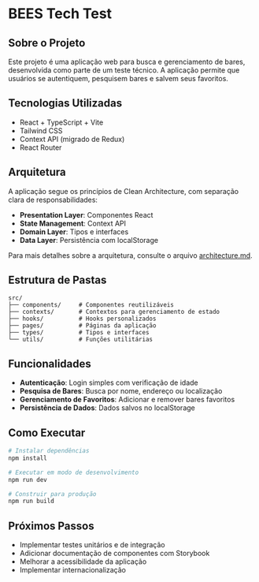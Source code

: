 # BEES Tech Test

## Sobre o Projeto

Este projeto é uma aplicação web para busca e gerenciamento de bares, desenvolvida como parte de um teste técnico. A aplicação permite que usuários se autentiquem, pesquisem bares e salvem seus favoritos.

## Tecnologias Utilizadas

- React + TypeScript + Vite
- Tailwind CSS
- Context API (migrado de Redux)
- React Router

## Arquitetura

A aplicação segue os princípios de Clean Architecture, com separação clara de responsabilidades:

- **Presentation Layer**: Componentes React
- **State Management**: Context API
- **Domain Layer**: Tipos e interfaces
- **Data Layer**: Persistência com localStorage

Para mais detalhes sobre a arquitetura, consulte o arquivo [architecture.md](./architecture.md).


## Estrutura de Pastas

```
src/
├── components/     # Componentes reutilizáveis
├── contexts/       # Contextos para gerenciamento de estado
├── hooks/          # Hooks personalizados
├── pages/          # Páginas da aplicação
├── types/          # Tipos e interfaces
└── utils/          # Funções utilitárias
```

## Funcionalidades

- **Autenticação**: Login simples com verificação de idade
- **Pesquisa de Bares**: Busca por nome, endereço ou localização
- **Gerenciamento de Favoritos**: Adicionar e remover bares favoritos
- **Persistência de Dados**: Dados salvos no localStorage

## Como Executar

```bash
# Instalar dependências
npm install

# Executar em modo de desenvolvimento
npm run dev

# Construir para produção
npm run build
```

## Próximos Passos

- Implementar testes unitários e de integração
- Adicionar documentação de componentes com Storybook
- Melhorar a acessibilidade da aplicação
- Implementar internacionalização
